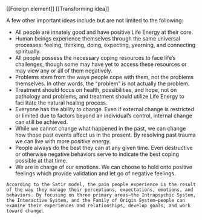[[Foreign element]]
[[Transforming idea]]


A few other important ideas  include but are not limited to the following:  

- All people are innately good and have positive Life Energy at their core.
- Human beings experience themselves through the same universal processes: feeling, thinking, doing, expecting, yearning, and connecting spiritually. 
- All people possess the necessary coping resources to face life’s challenges, though some may have yet to access these resources or may view any or all of them negatively.
- Problems stem from the ways people cope with them, not the problems themselves. In other words, the “problem” is not actually the problem. 
- Treatment should focus on health, possibilities, and hope, not on pathology and problems, and treatment should utilize Life Energy to facilitate the natural healing process.
- Everyone has the ability to change. Even if external change is restricted or limited due to factors beyond an individual’s control, internal change can still be achieved.  
- While we cannot change what happened in the past, we can change how those past events affect us in the present. By resolving past trauma we can live with more positive energy.
- People always do the best they can at any given time. Even destructive or otherwise negative behaviors serve to indicate the best coping possible at that time. 
- We are in charge of our emotions. We can choose to hold onto positive feelings which provide validation and let go of negative feelings. 

```
According to the Satir model, the pain people experience is the result of the way they manage their perceptions, expectations, emotions, and behaviors. By focusing on three primary areas—the Intrapsychic System, the Interactive System, and the Family of Origin System—people can examine their experiences and relationships, develop goals, and work toward change.  
```

